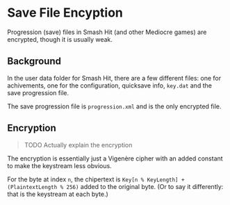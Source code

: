 # Save File Encyption

Progression (save) files in Smash Hit (and other Mediocre games) are encrypted, though it is usually weak.

## Background

In the user data folder for Smash Hit, there are a few different files: one for achivements, one for the configuration, quicksave info, `key.dat` and the save progression file.

The save progression file is `progression.xml` and is the only encrypted file.

## Encryption

> TODO Actually explain the encryption

The encryption is essentially just a Vigenère cipher with an added constant to make the keystream less obvious.

For the byte at index `n`, the chipertext is `Key[n % KeyLength] + (PlaintextLength % 256)` added to the original byte. (Or to say it differently: that is the keystream at each byte.)

